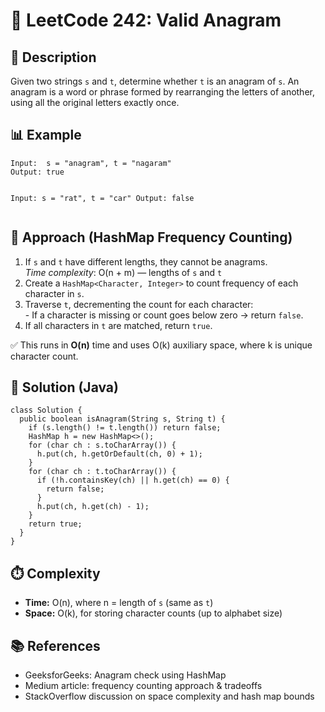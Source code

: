 
<body>
  <h1>🔎 LeetCode 242: Valid Anagram</h1>

  <h2>📝 Description</h2>
  <p>
    Given two strings <code>s</code> and <code>t</code>, determine whether <code>t</code> is an anagram of <code>s</code>.  
    An anagram is a word or phrase formed by rearranging the letters of another, using all the original letters exactly once. 
  </p>

  <h2>📊 Example</h2>
  <pre><code>Input:  s = "anagram", t = "nagaram"
Output: true

Input:  s = "rat", t = "car"
Output: false</code></pre>

  <h2>🧠 Approach (HashMap Frequency Counting)</h2>
  <ol>
    <li>If <code>s</code> and <code>t</code> have different lengths, they cannot be anagrams.<br>  
      <em>Time complexity</em>: O(n + m) — lengths of <code>s</code> and <code>t</code> 
    </li>
    <li>Create a <code>HashMap&lt;Character, Integer&gt;</code> to count frequency of each character in <code>s</code>. </li>
    <li>Traverse <code>t</code>, decrementing the count for each character:<br>
      - If a character is missing or count goes below zero → return <code>false</code>.</li>
    <li>If all characters in <code>t</code> are matched, return <code>true</code>.</li>
  </ol>

  <div class="note">
    ✅ This runs in <strong>O(n)</strong> time and uses O(k) auxiliary space, where k is unique character count.
  </div>

  <h2>📄 Solution (Java)</h2>
  <pre><code>class Solution {
  public boolean isAnagram(String s, String t) {
    if (s.length() != t.length()) return false;
    HashMap<Character, Integer> h = new HashMap<>();
    for (char ch : s.toCharArray()) {
      h.put(ch, h.getOrDefault(ch, 0) + 1);
    }
    for (char ch : t.toCharArray()) {
      if (!h.containsKey(ch) || h.get(ch) == 0) {
        return false;
      }
      h.put(ch, h.get(ch) - 1);
    }
    return true;
  }
}</code></pre>

  <h2>⏱️ Complexity</h2>
  <ul>
    <li><strong>Time:</strong> O(n), where n = length of <code>s</code> (same as <code>t</code>)</li>
    <li><strong>Space:</strong> O(k), for storing character counts (up to alphabet size) </li>
  </ul>

  <h2>📚 References</h2>
  <ul>
    <li>GeeksforGeeks: Anagram check using HashMap</li>
    <li>Medium article: frequency counting approach & tradeoffs </li>
    <li>StackOverflow discussion on space complexity and hash map bounds </li>
  </ul>
</body>
</html>
